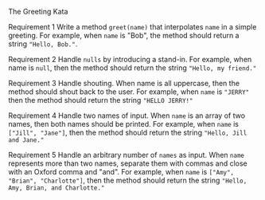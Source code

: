 The Greeting Kata

Requirement 1
Write a method `greet(name)` that interpolates `name` in a simple greeting. For example, when `name` is "Bob", the method should return a string `"Hello, Bob."`.

Requirement 2
Handle `nulls` by introducing a stand-in. For example, when name is `null`, then the method should return the string `"Hello, my friend."`

Requirement 3
Handle shouting. When name is all uppercase, then the method should shout back to the user. For example, when `name` is `"JERRY"` then the method should return the string `"HELLO JERRY!"`

Requirement 4
Handle two names of input. When `name` is an array of two names, then both names should be printed. For example, when `name` is `["Jill", "Jane"]`, then the method should return the string `"Hello, Jill and Jane."`

Requirement 5
Handle an arbitrary number of `names` as input. When `name` represents more than two names, separate them with commas and close with an Oxford comma and "and". For example, when `name` is `["Amy", "Brian", "Charlotte"]`, then the method should return the string `"Hello, Amy, Brian, and Charlotte."`


